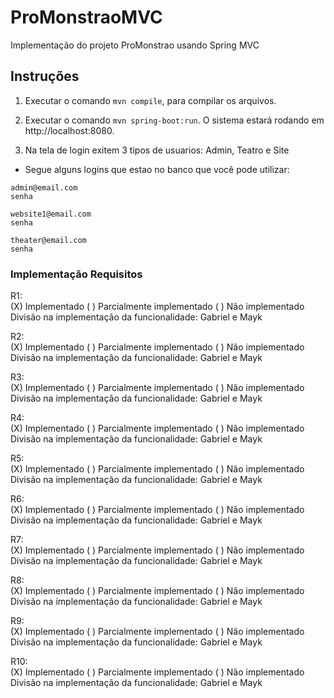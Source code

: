 # ProMonstraoMVC

Implementação do projeto ProMonstrao usando Spring MVC

## Instruções

1. Executar o comando `mvn compile`, para compilar os arquivos.

2. Executar o comando `mvn spring-boot:run`. O sistema estará rodando em http://localhost:8080.

3. Na tela de login exitem 3 tipos de usuarios: Admin, Teatro e Site <br>
- Segue alguns logins que estao no banco que você pode utilizar:

```
admin@email.com
senha

website1@email.com
senha

theater@email.com
senha
```


### Implementação Requisitos

R1:<br>
(X) Implementado ( ) Parcialmente implementado ( ) Não implementado<br>
Divisão na implementação da funcionalidade: Gabriel e Mayk<br>

R2:<br>
(X) Implementado ( ) Parcialmente implementado ( ) Não implementado<br>
Divisão na implementação da funcionalidade: Gabriel e Mayk<br>

R3:<br>
(X) Implementado ( ) Parcialmente implementado ( ) Não implementado<br>
Divisão na implementação da funcionalidade: Gabriel e Mayk<br>

R4:<br>
(X) Implementado ( ) Parcialmente implementado ( ) Não implementado<br>
Divisão na implementação da funcionalidade: Gabriel e Mayk<br>

R5:<br>
(X) Implementado ( ) Parcialmente implementado ( ) Não implementado<br>
Divisão na implementação da funcionalidade: Gabriel e Mayk<br>

R6:<br>
(X) Implementado ( ) Parcialmente implementado ( ) Não implementado<br>
Divisão na implementação da funcionalidade: Gabriel e Mayk<br>

R7:<br>
(X) Implementado ( ) Parcialmente implementado ( ) Não implementado<br>
Divisão na implementação da funcionalidade: Gabriel e Mayk<br>

R8:<br>
(X) Implementado ( ) Parcialmente implementado ( ) Não implementado<br>
Divisão na implementação da funcionalidade: Gabriel e Mayk<br>

R9:<br>
(X) Implementado ( ) Parcialmente implementado ( ) Não implementado<br>
Divisão na implementação da funcionalidade: Gabriel e Mayk<br>

R10:<br>
(X) Implementado ( ) Parcialmente implementado ( ) Não implementado<br>
Divisão na implementação da funcionalidade: Gabriel e Mayk<br>

